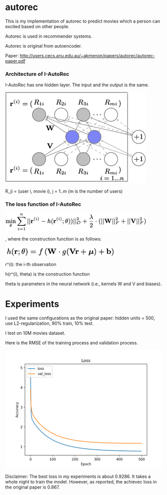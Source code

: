 # autorec
This is my implementation of autorec to predict movies which a person can excited based on other people.

Autorec is used in recommender systems.

Autorec is original from autoencoder.

Paper: http://users.cecs.anu.edu.au/~akmenon/papers/autorec/autorec-paper.pdf



### Architecture of I-AutoRec

I-AutoRec has one hidden layer. The input and the output is the same.


<img src="https://github.com/ducanhnguyen/autorec/blob/master/img/model.png" width="450">

R_ji = (user i, movie i), j = 1..m (m is the number of users)

### The loss function of I-AutoRec

<img src="https://github.com/ducanhnguyen/autorec/blob/master/img/loss.png" width="450">

, where the construction function is as follows:

<img src="https://github.com/ducanhnguyen/autorec/blob/master/img/reconstruction.png" width="350">

r^(i): the i-th observation

h(r^(i), theta) is the construction function

theta is parameters in the neural network (i.e., kernels W and V and biases).

# Experiments

I used the same configurations as the original paper: hidden units = 500, use L2-regularization, 90% train, 10% test.

I test on 10M movies dataset.

Here is the RMSE of the training process and validation process.

<img src="https://github.com/ducanhnguyen/autorec/blob/master/img/iautorec.png" width="550">

Disclaimer: The best loss in my experiments is about 0.9286. It takes a whole night to train the model. However, as reported, the achievec loss in the original paper is 0.867.
